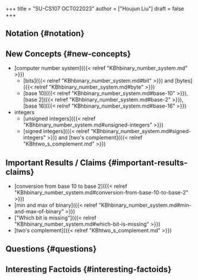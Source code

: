 +++
title = "SU-CS107 OCT022023"
author = ["Houjun Liu"]
draft = false
+++

## Notation {#notation}


## New Concepts {#new-concepts}

-   [computer number system]({{< relref "KBhbinary_number_system.md" >}})
    -   [bits]({{< relref "KBhbinary_number_system.md#bit" >}}) and [bytes]({{< relref "KBhbinary_number_system.md#byte" >}})
    -   [base 10]({{< relref "KBhbinary_number_system.md#base-10" >}}), [base 2]({{< relref "KBhbinary_number_system.md#base-2" >}}), [base 16]({{< relref "KBhbinary_number_system.md#base-16" >}})
-   integers
    -   [unsigned integers]({{< relref "KBhbinary_number_system.md#unsigned-integers" >}})
    -   [signed integers]({{< relref "KBhbinary_number_system.md#signed-integers" >}}) and [two's complement]({{< relref "KBhtwo_s_complement.md" >}})


## Important Results / Claims {#important-results-claims}

-   [conversion from base 10 to base 2]({{< relref "KBhbinary_number_system.md#conversion-from-base-10-to-base-2" >}})
-   [min and max of binary]({{< relref "KBhbinary_number_system.md#min-and-max-of-binary" >}})
-   ["Which bit is missing"]({{< relref "KBhbinary_number_system.md#which-bit-is-missing" >}})
-   [two's complement]({{< relref "KBhtwo_s_complement.md" >}})


## Questions {#questions}


## Interesting Factoids {#interesting-factoids}
